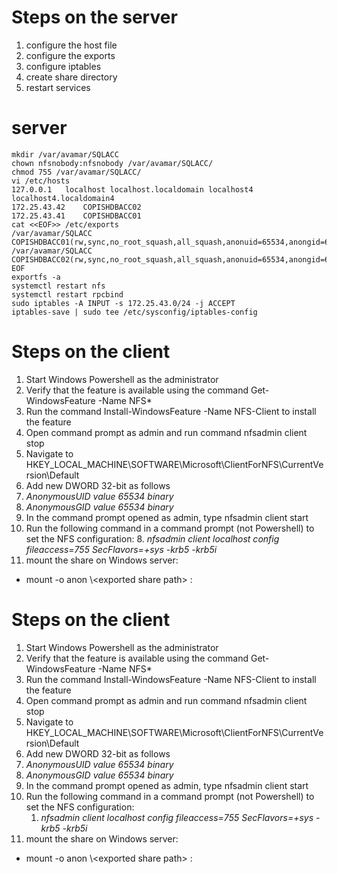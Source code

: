 # Steps on the server
1. configure the host file
2. configure the exports
3. configure iptables
4. create share directory
5. restart services


# server
```shell
mkdir /var/avamar/SQLACC
chown nfsnobody:nfsnobody /var/avamar/SQLACC/
chmod 755 /var/avamar/SQLACC/
vi /etc/hosts
127.0.0.1   localhost localhost.localdomain localhost4 localhost4.localdomain4
172.25.43.42    COPISHDBACC02
172.25.43.41    COPISHDBACC01
cat <<EOF>> /etc/exports
/var/avamar/SQLACC        COPISHDBACC01(rw,sync,no_root_squash,all_squash,anonuid=65534,anongid=65534)
/var/avamar/SQLACC        COPISHDBACC02(rw,sync,no_root_squash,all_squash,anonuid=65534,anongid=65534)
EOF
exportfs -a
systemctl restart nfs
systemctl restart rpcbind
sudo iptables -A INPUT -s 172.25.43.0/24 -j ACCEPT
iptables-save | sudo tee /etc/sysconfig/iptables-config
```

# Steps on the client
1. Start Windows Powershell as the administrator
2. Verify that the feature is available using the command Get-WindowsFeature -Name NFS*
3. Run the command Install-WindowsFeature -Name NFS-Client to install the feature
4. Open command prompt as admin and run command nfsadmin client stop
5. Navigate to HKEY_LOCAL_MACHINE\SOFTWARE\Microsoft\ClientForNFS\CurrentVersion\Default
6. Add new DWORD 32-bit as follows
  6. *AnonymousUID value 65534 binary*
  6. *AnonymousGID value 65534 binary*
7. In the command prompt opened as admin, type nfsadmin client start
8. Run the following command in a command prompt (not Powershell) to set the NFS configuration:
   8. *nfsadmin client localhost config fileaccess=755 SecFlavors=+sys -krb5 -krb5i*
9. mount the share on Windows server:
  - mount -o anon \\<nfs server>\<exported share path> <drive letter>:

# Steps on the client
1. Start Windows Powershell as the administrator
1. Verify that the feature is available using the command Get-WindowsFeature -Name NFS*
1. Run the command Install-WindowsFeature -Name NFS-Client to install the feature
1. Open command prompt as admin and run command nfsadmin client stop
1. Navigate to HKEY_LOCAL_MACHINE\SOFTWARE\Microsoft\ClientForNFS\CurrentVersion\Default
1. Add new DWORD 32-bit as follows
  1. *AnonymousUID value 65534 binary*
  1. *AnonymousGID value 65534 binary*
1. In the command prompt opened as admin, type nfsadmin client start
1. Run the following command in a command prompt (not Powershell) to set the NFS configuration:
   1. *nfsadmin client localhost config fileaccess=755 SecFlavors=+sys -krb5 -krb5i*
1. mount the share on Windows server:
  - mount -o anon \\<nfs server>\<exported share path> <drive letter>:

